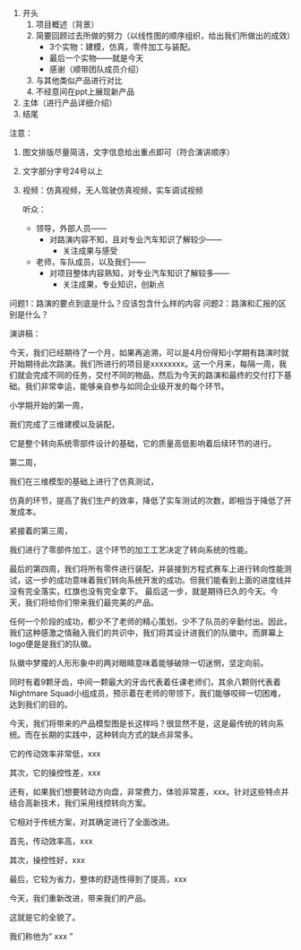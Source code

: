 
1. 开头
	1. 项目概述（背景）
	2. 简要回顾过去所做的努力（以线性图的顺序组织，给出我们所做出的成效）
		- 3个实物：建模，仿真，零件加工与装配。
		- 最后一个实物——就是今天
		- 感谢（顺带团队成员介绍）
	3. 与其他类似产品进行对比
	4. 不经意间在ppt上展现新产品
3. 主体（进行产品详细介绍）
4. 结尾

注意：
1. 图文排版尽量简洁，文字信息给出重点即可（符合演讲顺序）
2. 文字部分字号24号以上
3. 视频：仿真视频，无人驾驶仿真视频，实车调试视频

	听众：
	- 领导，外部人员——
		- 对路演内容不知，且对专业汽车知识了解较少——
			- 关注成果与感受
	- 老师，车队成员，以及我们——
		- 对项目整体内容熟知，对专业汽车知识了解较多——
			- 关注成果，专业知识，创新点

问题1：路演的要点到底是什么？应该包含什么样的内容
问题2：路演和汇报的区别是什么？


演讲稿：

今天，我们已经期待了一个月，如果再追溯，可以是4月份得知小学期有路演时就开始期待此次路演。我们所进行的项目是xxxxxxxx。这一个月来，每隔一周，我们就会完成不同的任务，交付不同的物品，然后为今天的路演和最终的交付打下基础。我们非常幸运，能够亲自参与如同企业级开发的每个环节。

小学期开始的第一周，

我们完成了三维建模以及装配，

它是整个转向系统零部件设计的基础，它的质量高低影响着后续环节的进行。

第二周，

我们在三维模型的基础上进行了仿真测试，

仿真的环节，提高了我们生产的效率，降低了实车测试的次数，即相当于降低了开发成本。

紧接着的第三周，

我们进行了零部件加工，这个环节的加工工艺决定了转向系统的性能。

最后的第四周，我们将所有零件进行装配，并装接到方程式赛车上进行转向性能测试，这一步的成功意味着我们转向系统开发的成功。但我们能看到上面的进度线并没有完全落实，红旗也没有完全拿下。
最后这一步，就是期待已久的今天。今天，我们将给你们带来我们最完美的产品。

任何一个阶段的成功，都少不了老师的精心策划，少不了队员的辛勤付出。因此，我们这种感激之情融入我们的共识中，我们将其设计进我们的队徽中。而屏幕上logo便是是我们的队徽。

队徽中梦魇的人形形象中的两对眼睛意味着能够破除一切迷惘，坚定向前。

同时有着9颗牙齿，中间一颗最大的牙齿代表着任课老师们，其余八颗则代表着Nightmare Squad小组成员，预示着在老师的带领下，我们能够咬碎一切困难，达到我们的目的。

今天，我们将带来的产品模型图是长这样吗？很显然不是，这是最传统的转向系统。而在长期的实践中，这种转向方式的缺点非常多。

它的传动效率非常低，xxx

其次，它的操控性差，xxx

还有，如果我们想要转动方向盘，非常费力，体验非常差，xxx。针对这些特点并结合高新技术，我们采用线控转向方案。

它相对于传统方案，对其确定进行了全面改进。

首先，传动效率高，xxx

其次，操控性好，xxx

最后，它较为省力，整体的舒适性得到了提高，xxx

今天，我们重新改进，带来我们的产品。

这就是它的全貌了。

我们称他为“ xxx ”





